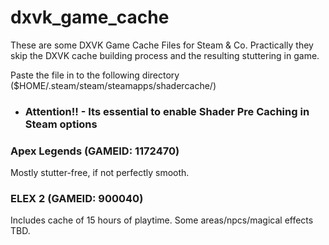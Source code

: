# dxvk_game_cache
These are some DXVK Game Cache Files for Steam & Co.
Practically they skip the DXVK cache building process and the resulting stuttering in game.

Paste the file in to the following directory ($HOME/.steam/steam/steamapps/shadercache/<GAMEID>)
  
- ### Attention!! - Its essential to enable Shader Pre Caching in Steam options
  
  

### Apex Legends (GAMEID: 1172470)
Mostly stutter-free, if not perfectly smooth.

### ELEX 2 (GAMEID: 900040)
Includes cache of 15 hours of playtime. Some areas/npcs/magical effects TBD.
